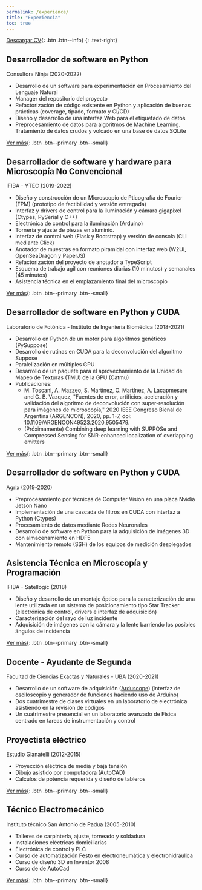 ```yaml
---
permalink: /experience/
title: "Experiencia"
toc: true
---
```


[Descargar CV](/assets/CV_Linkedin.pdf){: .btn .btn--info}
{: .text-right}

## Desarrollador de software en Python
Consultora Ninja (2020-2022)

- Desarrollo de un software para experimentación en Procesamiento del Lenguaje Natural
- Manager del repositorio del proyecto
- Refactorización de código existente en Python y aplicación de buenas prácticas
  (coverage, tipado, formato y CI/CD)
- Diseño y desarrollo de una interfaz Web para el etiquetado de datos
- Preprocesamiento de datos para algoritmos de Machine Learning. 
  Tratamiento de datos crudos y volcado en una base de datos SQLite

[Ver más](/projects/information-extraction){: .btn .btn--primary .btn--small}

## Desarrollador de software y hardware para Microscopía No Convencional 
IFIBA - YTEC (2019-2022)

- Diseño y construcción de un Microscopio de Pticografía de Fourier (FPM)
  (prototipo de factibilidad y versión entregada)
- Interfaz y drivers de control para la iluminación y cámara gigapixel
  (Ctypes, PySerial y C++)
- Electrónica de control para la iluminación
  (Arduino)
- Tornería y ajuste de piezas en aluminio.
- Interfaz de control web (Flask y Bootstrap) y versión de consola (CLI mediante Click)
- Anotador de muestras en formato piramidal con interfaz web
  (W2UI, OpenSeaDragon y PaperJS)
- Refactorización del proyecto de anotador a TypeScript
- Esquema de trabajo agil con reuniones diarias (10 minutos) y semanales (45 minutos)
- Asistencia técnica en el emplazamiento final del microscopio

[Ver más](/projects/gigapixel){: .btn .btn--primary .btn--small}

## Desarrollador de software en Python y CUDA 
Laboratorio de Fotónica - Instituto de Ingeniería Biomédica (2018-2021)

- Desarrollo en Python de un motor para algoritmos genéticos (PySuppose)
- Desarrollo de rutinas en CUDA para la deconvolución del algoritmo Suppose
- Paralelización en múltiples GPU
- Desarrollo de un paquete para el aprovechamiento de la Unidad de Mapeo de Texturas (TMU) de la GPU (Catmu)
- Publicaciones:
  - M. Toscani, A. Mazzeo, S. Martínez, O. Martínez, A. Lacapmesure and G. B. Vazquez, "Fuentes de error, artificios, aceleración y validación del algoritmo de deconvolución con super-resolución para imágenes de microscopía," 2020 IEEE Congreso Bienal de Argentina (ARGENCON), 2020, pp. 1-7, doi: 10.1109/ARGENCON49523.2020.9505479.
  - (Próximamente) Combining deep learning with SUPPOSe and Compressed Sensing for SNR-enhanced localization of overlapping emitters

[Ver más](/projects/pysuppose){: .btn .btn--primary .btn--small}

## Desarrollador de software en Python y CUDA 
Agrix (2019-2020)

- Preprocesamiento por técnicas de Computer Vision en una placa Nvidia Jetson Nano
- Implementación de una cascada de filtros en CUDA con interfaz a Python (Ctypes)
- Procesamiento de datos mediante Redes Neuronales
- Desarrollo de software en Python para la adquisición de imágenes 3D con almacenamiento en HDF5
- Mantenimiento remoto (SSH) de los equipos de medición desplegados

## Asistencia Técnica en Microscopía y Programación
IFIBA - Satellogic (2018)

- Diseño y desarrollo de un montaje óptico para la caracterización de una lente utilizada en un sistema de posicionamiento tipo Star Tracker
  (electrónica de control, drivers e interfaz de adquisición)
- Caracterización del rayo de luz incidente
- Adquisición de imágenes con la cámara y la lente barriendo los posibles ángulos de incidencia

[Ver más](/projects/ifiba-satellogic){: .btn .btn--primary .btn--small}

## Docente - Ayudante de Segunda  
Facultad de Ciencias Exactas y Naturales - UBA (2020-2021)

- Desarrollo de un software de adquisición ([Arduscope](https://alemazzeo.github.io/arduscope/))
  (interfaz de osciloscopio y generador de funciones haciendo uso de Arduino)
- Dos cuatrimestre de clases virtuales en un laboratorio de electrónica asistiendo en la revisión de códigos
- Un cuatrimestre presencial en un laboratorio avanzado de Física centrado en tareas de instrumentación y control

## Proyectista eléctrico
Estudio Gianatelli (2012-2015)

- Proyección eléctrica de media y baja tensión
- Dibujo asistido por computadora (AutoCAD)
- Calculos de potencia requerida y diseño de tableros

[Ver más](/projects/gianatelli){: .btn .btn--primary .btn--small}

## Técnico Electromecánico 
Instituto técnico San Antonio de Padua (2005-2010) 

- Talleres de carpintería, ajuste, torneado y soldadura
- Instalaciones eléctricas domiciliarias
- Electrónica de control y PLC
- Curso de automatización Festo en electroneumática y electrohidráulica
- Curso de diseño 3D en Inventor 2008
- Curso de de AutoCad

[Ver más](/projects/padua){: .btn .btn--primary .btn--small}




